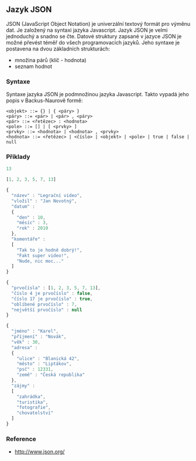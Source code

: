 ## Jazyk JSON

JSON (JavaScript Object Notation) je univerzální textový formát pro výměnu dat. Je založený na syntaxi jazyka Javascript. Jazyk JSON je velmi jednoduchý a snadno se čte. Datové struktury zapsané v jazyce JSON je možné převést téměř do všech programovacích jazyků. Jeho syntaxe je postavena na dvou základních strukturách:

- množina párů (klíč - hodnota)
- seznam hodnot

### Syntaxe

Syntaxe jazyka JSON je podmnožinou jazyka Javascript. Takto vypadá jeho popis v Backus-Naurově formě:

```bnf
<objekt> ::= {} | { <páry> }
<páry> ::= <pár> | <pár> , <páry>
<pár> ::= <řetězec> : <hodnota>
<pole> ::= [] | [ <prvky> ]
<prvky> ::= <hodnota> | <hodnota> , <prvky>
<hodnota> ::= <řetězec> | <číslo> | <objekt> | <pole> | true | false | null
```

### Příklady

```javascript
13
```

```javascript
[1, 2, 3, 5, 7, 13]
```

```javascript
{
  "název" : "Legrační video",
  "vložil" : "Jan Novotný",
  "datum" :
  {
    "den" : 10,
    "měsíc" : 3,
    "rok" : 2010
  },
  "komentáře" :
  [
    "Tak to je hodně dobrý!",
    "Fakt super video!",
    "Nude, nic moc..."
  ]
}
```

```javascript
{
  "prvočísla" : [1, 2, 3, 5, 7, 13],
  "číslo 4 je prvočíslo" : false,
  "číslo 17 je prvočíslo" : true,
  "oblíbené prvočíslo" : 7,
  "největší prvočíslo" : null
}
```

```javascript
{
  "jméno" : "Karel",
  "příjmení" : "Novák",
  "věk" : 30,
  "adresa" :
  {
    "ulice" : "Blanická 42",
    "město" : "Liptákov",
    "psč" : 12331,
    "země" : "Česká republika"
  },
  "zájmy" :
  [
    "zahrádka",
    "turistika",
    "fotografie",
    "chovatelství"
  ]
}
```

### Reference

- http://www.json.org/
